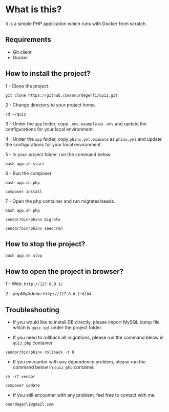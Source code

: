 # What is this?

It is a simple PHP application which runs with Docker from scratch.

## Requirements

* Git client
* Docker

## How to install the project?

1 - Clone the project.

```git clone https://github.com/onurdegerli/quiz.git```

2 - Change directory to your project home.

```cd ~/quiz```

3 - Under the `app` folder, copy `.env.example` as `.env` and update the configurations for your local environment.

4 - Under the `app` folder, copy `phinx.yml.example` as `phinx.yml` and update the configurations for your local environment.

5 - In your project folder, run the command below:

```bash app.sh start```

6 - Run the composer.

```bash app.sh php```

```composer install```

7 - Open the php container and run migrates/seeds.

```bash app.sh php```

```vendor/bin/phinx migrate```

```vendor/bin/phinx seed:run```

## How to stop the project?

```bash app.sh stop```

## How to open the project in browser?

1 - Web: `http://127.0.0.1/`

2 - phpMyAdmin: `http://127.0.0.1:8184`

## Troubleshooting

- If you would like to install DB directly, please import MySQL dump file which is `quiz.sql` under the project folder.

- If you need to rollback all migrations, please run the command below in `quiz_php` container.

```vendor/bin/phinx rollback -t 0```

- If you encounter with any dependency problem, please run the command below in `quiz_php` container.

```rm -rf vendor```

```composer update```

- If you still encounter with any problem, feel free to contact with me.

```onurdegerli@gmail.com```